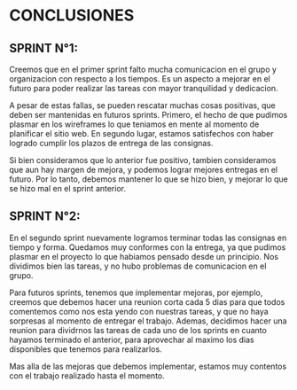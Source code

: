 <h1> CONCLUSIONES </h1>

<h2> SPRINT N°1: </H2>

<p>

Creemos que en el primer sprint falto mucha comunicacion en el grupo y organizacion con respecto a los tiempos. Es un aspecto a mejorar en el futuro para poder realizar las tareas con mayor tranquilidad y dedicacion.

A pesar de estas fallas, se pueden rescatar muchas cosas positivas, que deben ser mantenidas en futuros sprints. Primero, el hecho de que pudimos plasmar en los wireframes lo que teniamos en mente al momento de planificar el sitio web. En segundo lugar, estamos satisfechos con haber logrado cumplir los plazos de entrega de las consignas.

Si bien consideramos que lo anterior fue positivo, tambien consideramos que aun hay margen de mejora, y podemos lograr mejores entregas en el futuro. Por lo tanto, debemos mantener lo que se hizo bien, y mejorar lo que se hizo mal en el sprint anterior.

</p>

<h2> SPRINT N°2: </H2>

<p>

En el segundo sprint nuevamente logramos terminar todas las consignas en tiempo y forma. Quedamos muy conformes con la entrega, ya que pudimos plasmar en el proyecto lo que habiamos pensado desde un principio. Nos dividimos bien las tareas, y no hubo problemas de comunicacion en el grupo.

Para futuros sprints, tenemos que implementar mejoras, por ejemplo, creemos que debemos hacer una reunion corta cada 5 dias para que todos comentemos como nos esta yendo con nuestras tareas, y que no haya sorpresas al momento de entregar el trabajo.
Ademas, decidimos hacer una reunion para dividrnos las tareas de cada uno de los sprints en cuanto hayamos terminado el anterior, para aprovechar al maximo los dias disponibles que tenemos para realizarlos.

Mas alla de las mejoras que debemos implementar, estamos muy contentos con el trabajo realizado hasta el momento.
</p>
